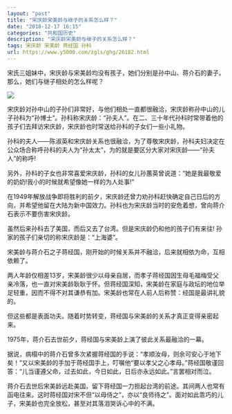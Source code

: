 ```yaml
---
layout: "post"
title: "宋庆龄宋美龄与继子的关系怎么样？"
date: "2018-12-17 16:15"
categories: "共和国历史"
description: "宋庆龄宋美龄与继子的关系怎么样？"
tags: 宋庆龄 宋美龄 蒋经国 孙科
url: https://www.y5000.com/zgls/ghg/26182.html
---
```






宋氏三姐妹中，宋庆龄与宋美龄均没有孩子，她们分别是孙中山、蒋介石的妻子。那么，她们与继子相处的怎么样呢？

![](https://img.y5000.com/uploads/allimg/171101/13-1G101161101Y6.jpg)

宋庆龄对孙中山的子孙们非常好，与他们相处一直都很融洽，宋庆龄称孙中山的儿子孙科为“孙博士”。孙科称宋庆龄：“孙夫人”。在二、三十年代孙科时常带着他的孩子们去拜访宋庆龄，宋庆龄也时常送给孙科的子女们一些小礼物。

孙科的夫人——陈淑英和宋庆龄关系也很融洽，为了尊敬宋庆龄，孙科夫妇决定在公众场合称呼孙科的夫人为“孙太太”，为的就是要区分大家对宋庆龄——“孙夫人”的称呼!

另外，孙科的子女也非常喜爱宋庆龄，孙科的女儿孙蕙英曾说道：“她是我最敬爱的奶奶!我小的时候就希望像她一样的为人处事!”

在1949年解放战争即将胜利的前夕，宋庆龄还曾力劝孙科赶快确定自己日后的方向，并希望他留在大陆为新中国效力。孙科也为宋庆龄当时的安危着想，曾向蒋介石表示不要伤害宋庆龄。

虽然后来孙科去了美国，而后又去了台湾。但是宋庆龄仍和他的孩子们有来往! 孙家的孩子们亲切的称宋庆龄是：“上海婆”。

宋美龄与蒋介石之子蒋经国，刚开始的时候关系并不融洽，后来就相依为命，互相依赖了。

两人年龄仅相差13岁，宋美龄很少以母亲自居，而孝子蒋经国因生母毛福梅受父亲冷落，也一直对宋美龄耿耿于怀。但蒋经国深知，宋美龄在家庭与政坛的地位举足轻重，因而不得不对其谦恭有加。宋美龄也常在人前人后称赞：经国是最讲礼貌的。

但这些都是表面功夫。随着时势转变，蒋经国与宋美龄的关系才真正变得亲密起来。

1975年，蒋介石去世前夕，蒋经国与宋美龄上演了彼此关系最融洽的一幕。

据说，病榻中的蒋介石曾多次紧握蒋经国的手说：“孝顺汝母，则余可安心于地下矣！”又以宋美龄的手加于蒋经国手上，叮嘱他“要以孝父之心孝母。”蒋经国敬谨回答：“儿当谨遵父命，过去如此，今日如此，日后亦永远如此。”言罢相对而泣。

蒋介石去世后宋美龄远赴美国，留下蒋经国一力担起台湾的前途。其间两人也常有函电往来。这时蒋经国对宋不但“以母侍之”，亦以“良师待之”。面对如此乖巧的儿子，宋美龄也完全放松，甚至对其落泪哭诉心中的不满。
